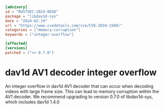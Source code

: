 ```toml
[advisory]
id = "RUSTSEC-2024-0016"
package = "libdav1d-sys"
date = "2024-02-19"
url = "https://www.cvedetails.com/cve/CVE-2024-1580/"
categories = ["memory-corruption"]
keywords = ["integer-overflow"]

[affected]
[versions]
patched = [">= 0.7.0"]
```

# dav1d AV1 decoder integer overflow

An integer overflow in dav1d AV1 decoder that can occur when decoding videos with large frame size. This can lead to memory corruption within the AV1 decoder. We recommend upgrading to version 0.7.0 of libdav1d-sys, which includes dav1d 1.4.0
